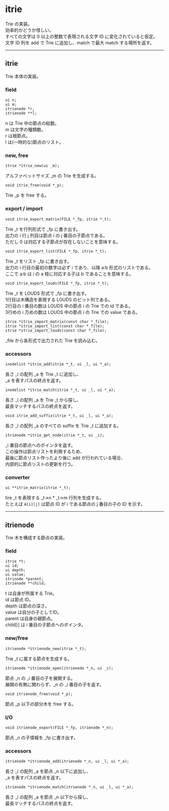 # itrie

Trie の実装。  
効率的かどうか怪しい。  
すべての文字は 0 以上の整数で表現される文字 ID に変化されていると仮定。  
文字 ID 列を add で Trie に追加し、match で最大 match する場所を返す。  

--------------------------------------------------------------------------------
## itrie

Trie 本体の実装。

### field

    ui n;
    ui m;
    itrienode *r;
    itrienode **l;

n は Trie 中の節点の総数。  
m は文字の種類数。  
r は根節点。  
l は(一時的な)節点のリスト。

### new, free

    itrie *itrie_new(ui _m);

アルファベットサイズ _m の Trie を生成する。

    void itrie_free(void *_p);

Trie _p を free する。

### export / import

    void itrie_export_matrix(FILE *_fp, itrie *_t);

Trie _t を行列形式で _fp に書き出す。  
出力の i 行 j 列目は節点 i の j 番目の子節点である。  
ただし 0 は対応する子節点が存在しないことを意味する。  

    void itrie_export_list(FILE *_fp, itrie *_t);

Trie _t をリスト _fp に書き出す。  
出力の i 行目の最初の数字は必ず i であり、以降 a:b 形式のリストである。  
ここで a:b は i の a 枝に対応する子は b であることを意味する。


    void itrie_export_louds(FILE *_fp, itrie *_t);

Trie _t を LOUDS 形式で _fp に書き出す。  
1行目は木構造を表現する LOUDS のビット列である。  
2行目の i 番目の数は LOUDS 中の節点 i の Trie での id である。  
3行めの i 万めの数は LOUDS 中の節点 i の Trie での value である。

    itrie *itrie_import_matrix(const char *_file);
    itrie *itrie_import_list(const char *_file);
    itrie *itrie_import_louds(const char *_file);

_file から各形式で出力された Trie を読み込む。

### accessors

    inodelist *itrie_add(itrie *_t, ui _l, ui *_a);

長さ _l の配列 _a を Trie _t に追加し、  
_a を表すパスの終点を返す。

    inodelist *itrie_match(itrie *_t, ui _l, ui *_a);

長さ _l の配列 _a を Trie _t から探し、  
最長マッチするパスの終点を返す。

    void itrie_add_suffix(itrie *_t, ui _l, ui *_a);

長さ _l の配列 _a のすべての suffix を Trie _t に追加する。  

    itrienode *itrie_get_node(itrie *_t, ui _i);

_i 番目の節点へのポインタを返す。  
この操作は節点リストを利用するため、  
最後に節点リスト作ったより後に add が行われている場合、  
内部的に節点リストの更新を行う。

### converter

    ui **itrie_matrix(itrie *_t);

tire _t を表現する _t->n * _t->m 行列を生成する。  
たとえば `A[i][j]` は節点 ID が i である節点の j 番目の子の ID を示す。

--------------------------------------------------------------------------------
## itrienode

Trie 木を構成する節点の実装。

### field

    itrie *t;
    ui id;
    ui depth;
    ui value;
    itrinode *parent;
    itrienode **child;

t は自身が所属する Trie。  
id は節点 ID。  
depth は節点の深さ。  
value は自分の子としてID。  
parent は自身の親節点。  
child[i] は i 番目の子節点へのポインタ。

### new/free

    itrienode *itrienode_new(itrie *_t);

Trie _t に属する節点を生成する。  

    itrienode *itrienode_open(itrienode *_n, ui _i);

節点 _n の _i 番目の子を展開する。  
展開の有無に関わらず、_n の _i 番目の子を返す。

    void itrienode_free(void *_p);

節点 _p 以下の部分木を free する。

### I/O

    void itrienode_export(FILE *_fp, itrienode *_n);

節点 _n の子情報を _fp に書き出す。

### accessors

    itrienode *itrienode_add(itrienode *_n, ui _l, ui *_a);

長さ _l の配列 _a を節点 _n 以下に追加し、  
_a を表すパスの終点を返す。

    itrienode *itrienode_match(itrienode *_n, ui _l, ui *_a);

長さ _l の配列 _a を節点 _n 以下から探し、  
最長マッチするパスの終点を返す。


